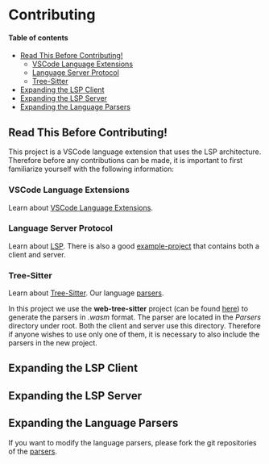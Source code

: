 # Contributing <!-- omit in toc -->

#### Table of contents  <!-- omit in toc -->

- [Read This Before Contributing!](#read-this-before-contributing)
	- [VSCode Language Extensions](#vscode-language-extensions)
	- [Language Server Protocol](#language-server-protocol)
	- [Tree-Sitter](#tree-sitter)
- [Expanding the LSP Client](#expanding-the-lsp-client)
- [Expanding the LSP Server](#expanding-the-lsp-server)
- [Expanding the Language Parsers](#expanding-the-language-parsers)


## Read This Before Contributing!
This project is a VSCode language extension that uses the LSP architecture.
Therefore before any contributions can be made, it is important to first familiarize yourself with the following information: 

### VSCode Language Extensions  
Learn about [VSCode Language Extensions](https://code.visualstudio.com/api/language-extensions/overview).

### Language Server Protocol  
Learn about [LSP](https://microsoft.github.io/language-server-protocol/overviews/lsp/overview/).
There is also a good [example-project](#https://github.com/Microsoft/vscode-extension-samples/tree/master/lsp-sample) that contains both a client and server.

### Tree-Sitter 
Learn about [Tree-Sitter](http://tree-sitter.github.io/tree-sitter/).
Our language [parsers](./../README.md#Decision-Graph-Parser).

In this project we use the **web-tree-sitter** project (can be found [here](#https://www.npmjs.com/package/web-tree-sitter)) to generate the parsers in _.wasm_ format. The parser are located in the _Parsers_ directory under root. Both the client and server use this directory. Therefore if anyone wishes to use only one of them, it is necessary to also include the parsers in the new project.

## Expanding the LSP Client



## Expanding the LSP Server



## Expanding the Language Parsers

If you want to modify the language parsers, please fork the git repositories of the [parsers](./../README.md#Decision-Graph-Parser).
